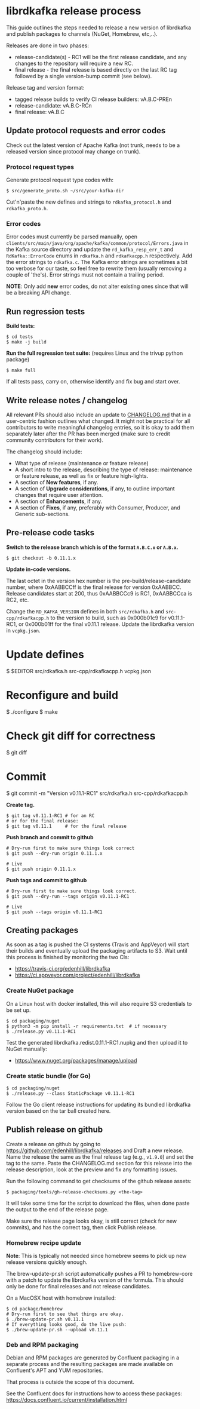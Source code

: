 # librdkafka release process

This guide outlines the steps needed to release a new version of librdkafka
and publish packages to channels (NuGet, Homebrew, etc,..).

Releases are done in two phases:
 * release-candidate(s) - RC1 will be the first release candidate, and any
   changes to the repository will require a new RC.
 * final release - the final release is based directly on the last RC tag
   followed by a single version-bump commit (see below).

Release tag and version format:
 * tagged release builds to verify CI release builders: vA.B.C-PREn
 * release-candidate: vA.B.C-RCn
 * final release: vA.B.C


## Update protocol requests and error codes

Check out the latest version of Apache Kafka (not trunk, needs to be a released
version since protocol may change on trunk).

### Protocol request types

Generate protocol request type codes with:

    $ src/generate_proto.sh ~/src/your-kafka-dir

Cut'n'paste the new defines and strings to `rdkafka_protocol.h` and
`rdkafka_proto.h`.

### Error codes

Error codes must currently be parsed manually, open
`clients/src/main/java/org/apache/kafka/common/protocol/Errors.java`
in the Kafka source directory and update the `rd_kafka_resp_err_t` and
`RdKafka::ErrorCode` enums in `rdkafka.h` and `rdkafkacpp.h`
respectively.
Add the error strings to `rdkafka.c`.
The Kafka error strings are sometimes a bit too verbose for our taste,
so feel free to rewrite them (usually removing a couple of 'the's).
Error strings must not contain a trailing period.

**NOTE**: Only add **new** error codes, do not alter existing ones since that
          will be a breaking API change.


## Run regression tests

**Build tests:**

    $ cd tests
    $ make -j build

**Run the full regression test suite:** (requires Linux and the trivup python package)

    $ make full


If all tests pass, carry on, otherwise identify and fix bug and start over.



## Write release notes / changelog

All relevant PRs should also include an update to [CHANGELOG.md](../CHANGELOG.md)
that in a user-centric fashion outlines what changed.
It might not be practical for all contributors to write meaningful changelog
entries, so it is okay to add them separately later after the PR has been
merged (make sure to credit community contributors for their work).

The changelog should include:
 * What type of release (maintenance or feature release)
 * A short intro to the release, describing the type of release: maintenance
   or feature release, as well as fix or feature high-lights.
 * A section of **New features**, if any.
 * A section of **Upgrade considerations**, if any, to outline important changes
   that require user attention.
 * A section of **Enhancements**, if any.
 * A section of **Fixes**, if any, preferably with Consumer, Producer, and
   Generic sub-sections.


## Pre-release code tasks

**Switch to the release branch which is of the format `A.B.C.x` or `A.B.x`.**

    $ git checkout -b 0.11.1.x


**Update in-code versions.**

The last octet in the version hex number is the pre-build/release-candidate
number, where 0xAABBCCff is the final release for version 0xAABBCC.
Release candidates start at 200, thus 0xAABBCCc9 is RC1, 0xAABBCCca is RC2, etc.

Change the `RD_KAFKA_VERSION` defines in both `src/rdkafka.h` and
`src-cpp/rdkafkacpp.h` to the version to build, such as 0x000b01c9
for v0.11.1-RC1, or 0x000b01ff for the final v0.11.1 release.
Update the librdkafka version in `vcpkg.json`.

   # Update defines
   $ $EDITOR src/rdkafka.h src-cpp/rdkafkacpp.h vcpkg.json

   # Reconfigure and build
   $ ./configure
   $ make

   # Check git diff for correctness
   $ git diff

   # Commit
   $ git commit -m "Version v0.11.1-RC1" src/rdkafka.h src-cpp/rdkafkacpp.h


**Create tag.**

    $ git tag v0.11.1-RC1 # for an RC
    # or for the final release:
    $ git tag v0.11.1     # for the final release


**Push branch and commit to github**

    # Dry-run first to make sure things look correct
    $ git push --dry-run origin 0.11.1.x

    # Live
    $ git push origin 0.11.1.x
**Push tags and commit to github**

    # Dry-run first to make sure things look correct.
    $ git push --dry-run --tags origin v0.11.1-RC1

    # Live
    $ git push --tags origin v0.11.1-RC1


## Creating packages

As soon as a tag is pushed the CI systems (Travis and AppVeyor) will
start their builds and eventually upload the packaging artifacts to S3.
Wait until this process is finished by monitoring the two CIs:

 * https://travis-ci.org/edenhill/librdkafka
 * https://ci.appveyor.com/project/edenhill/librdkafka


### Create NuGet package

On a Linux host with docker installed, this will also require S3 credentials
to be set up.

    $ cd packaging/nuget
    $ python3 -m pip install -r requirements.txt  # if necessary
    $ ./release.py v0.11.1-RC1

Test the generated librdkafka.redist.0.11.1-RC1.nupkg and
then upload it to NuGet manually:

 * https://www.nuget.org/packages/manage/upload


### Create static bundle (for Go)

    $ cd packaging/nuget
    $ ./release.py --class StaticPackage v0.11.1-RC1

Follow the Go client release instructions for updating its bundled librdkafka
version based on the tar ball created here.


## Publish release on github

Create a release on github by going to https://github.com/edenhill/librdkafka/releases
and Draft a new release.
Name the release the same as the final release tag (e.g., `v1.9.0`) and set
the tag to the same.
Paste the CHANGELOG.md section for this release into the release description,
look at the preview and fix any formatting issues.

Run the following command to get checksums of the github release assets:

    $ packaging/tools/gh-release-checksums.py <the-tag>

It will take some time for the script to download the files, when done
paste the output to the end of the release page.

Make sure the release page looks okay, is still correct (check for new commits),
and has the correct tag, then click Publish release.



### Homebrew recipe update

**Note**: This is typically not needed since homebrew seems to pick up new
    release versions quickly enough.

The brew-update-pr.sh script automatically pushes a PR to homebrew-core
with a patch to update the librdkafka version of the formula.
This should only be done for final releases and not release candidates.

On a MacOSX host with homebrew installed:

    $ cd package/homebrew
    # Dry-run first to see that things are okay.
    $ ./brew-update-pr.sh v0.11.1
    # If everything looks good, do the live push:
    $ ./brew-update-pr.sh --upload v0.11.1


### Deb and RPM packaging

Debian and RPM packages are generated by Confluent packaging in a separate
process and the resulting packages are made available on Confluent's
APT and YUM repositories.

That process is outside the scope of this document.

See the Confluent docs for instructions how to access these packages:
https://docs.confluent.io/current/installation.html

